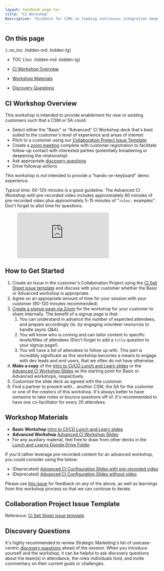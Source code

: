 ```yaml
---
layout: handbook-page-toc
title: "CI Workshop"
Description: "Guidance for CSMs on leading continuous integration deep-dive workshops"
---
```


## On this page
{:.no_toc .hidden-md .hidden-lg}

- TOC
{:toc .hidden-md .hidden-lg}

- [CI Workshop Overview](#ci-workshop-overview)
- [Workshop Materials](#workshop-materials)
- [Discovery Questions](#discovery-questions)



## CI Workshop Overview

This workshop is intended to provide enablement for new or existing customers such that a CSM or SA could:

* Select either the "Basic" or "Advanced" CI Workshop deck that's best suited to the customer's level of experience and areas of interest
* Pitch to a customer using our [Collaboration Project Issue Template](#collaboration-project-issue-template)
* Create a [zoom meeting](#how-to-get-started) complete with customer registration to facilitate follow-up contact with interested parties (potentially broadening or deepening the relationship)
* Ask appropriate [discovery questions](/handbook/marketing/brand-and-product-marketing/product-and-solution-marketing/usecase-gtm/ci/#discovery-questions)
* Drive followup actions

This workshop is *not* intended to provide a "hands-on-keyboard" demo experience.

*Typical time*: 60-120 minutes is a good guideline. The Advanced CI Workshop with pre-recorded video includes approximately 80 minutes of pre-recorded video plus approximately 5-15 minutes of "`rules:` examples". Don't forget to allot time for questions.

<figure class="video_container">
  <iframe src="https://www.youtube.com/embed/bF53StwhMUc" frameborder="0" allowfullscreen="true"> </iframe>
</figure>

## How to Get Started

1. Create an Issue in the customer's Collaboration Project using the [CI Sell Sheet issue template](https://gitlab.com/gitlab-com/customer-success/tam/-/blob/master/.gitlab/issue_templates/CICDv2WorshopTopics.md) and discuss with your customer whether the Basic or Advanced workshop is appropriate.
1. Agree on an appropriate amount of time for your session with your customer (90-120 minutes recommended)
1. [Create a signup page via Zoom](https://support.zoom.us/hc/en-us/articles/211579443-Setting-up-registration-for-a-meeting) for the workshop for your customer to share internally. The benefit of a signup page is that:
    1. You can understand in advance the number of expected attendees, and prepare accordingly (ie. by engaging volunteer resources to handle async Q&A).
    1. You will know who is coming and can tailor content to specific levels/titles of attendees (Don't forget to add a `title` question to your signup page!).
    1. You will have a list of attendees to follow up with.  This part is incredibly significant as this workshop becomes a means to engage with dev leads and end users, that we often do not have otherwise. 
1. **Make a copy** of the [Intro to CI/CD Lunch and Learn slides](https://docs.google.com/presentation/d/1AO4z6Q8lQE10zCzjNRT5fGcYbYdMZf4AXUAAIodib3E/edit#slide=id.g719d32106a_0_0) or the [Advanced CI Workshop Slides](https://docs.google.com/presentation/d/1CBcpyFqmfG99JyzNS2CexRLAhQ4IziMDINFXoKuy9_w/edit) as the starting point for Basic or Advanced workshops, respectively.
1. Customize the slide deck as agreed with the customer.
1. Find a partner to present with... another CSM, the SA for the customer or one of the creators of this workshop. It's always better to have someone to take notes or bounce questions off of. It's recommended to have one co-facilitator for every 20 attendees.

## Workshop Materials

* **Basic Workshop** [Intro to CI/CD Lunch and Learn slides](https://docs.google.com/presentation/d/1AO4z6Q8lQE10zCzjNRT5fGcYbYdMZf4AXUAAIodib3E/edit#slide=id.g719d32106a_0_0)
* **Advanced Workshop** [Advanced CI Workshop Slides](https://docs.google.com/presentation/d/1cqysPx_93xnzZ853HwIlRd63oA1Ni9MY8kclYv-JMBw/edit)
* For any auxiliary material, feel free to draw from other decks in the [Lunch and Learns Google Drive Folder](https://drive.google.com/drive/folders/1NnDsqoc-KRdy7hF1jbo6H_59FwzpiKUc?ths=true)

If you'd rather leverage pre-recorded content for an advanced workshop, you could consider using the below:

* (Deprecated) [Advanced CI Configuration Slides with pre-recorded video](https://docs.google.com/presentation/d/1GI-QdzYJY3ccVtELZr-5uLBcsaGbP2Ioliw5XMZJc9Q/edit)
* (Deprecated) [Advanced CI Configuration Slides without video](https://docs.google.com/presentation/d/1lEF-8XBBn5kKdK5h9HNvQPvrQB8n1Jw-PYDIxO4ngT0/edit)

Please use [this issue](https://gitlab.com/gitlab-com/customer-success/tam/-/issues/372) for feedback on any of the above, as well as learnings from this workshop process so that we can continue to iterate.

## Collaboration Project Issue Template

Reference: [CI Sell Sheet issue template](https://gitlab.com/gitlab-com/customer-success/tam/-/blob/master/.gitlab/issue_templates/CICDv2WorshopTopics.md)

## Discovery Questions

It's highly recommended to review Strategic Marketing's list of usecase-centric [discovery questions](/handbook/marketing/brand-and-product-marketing/product-and-solution-marketing/usecase-gtm/ci/#discovery-questions) ahead of the session.
When you introduce yourself and the workshop, it can be helpful to ask discovery questions about the team(s) in attendance, the roles individuals hold, and invite commentary on their current goals or challenges.
